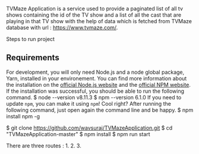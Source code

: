 TVMaze Application is a service used to provide a paginated list of all tv shows containing the id of the TV show and 
a list of all the cast that are playing in that TV show with the help of data which is fetched from TVMaze database with url : https://www.tvmaze.com/.

Steps to run project 

## Requirements
For development, you will only need Node.js and a node global package, Yarn, installed in your environement.
You can find more information about the installation on the [official Node.js website](https://nodejs.org/) and the [official NPM website](https://npmjs.org/).
If the installation was successful, you should be able to run the following command.
    $ node --version
    v8.11.3
    $ npm --version
    6.1.0
If you need to update `npm`, you can make it using `npm`! Cool right? After running the following command, just open again the command line and be happy.
    $ npm install npm -g

$ git clone https://github.com/wavsuraj/TVMazeApplication.git
    $ cd "TVMazeApplication-master"
    $ npm install
    $ npm run start 

There are three routes : 
1.
2.
3.
    
